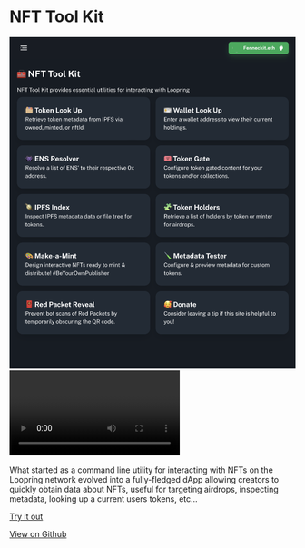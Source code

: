 # NFT Tool Kit

![NFTToolKit](../../img/nfttoolkit.png)
![NFTToolKit](../../img/nfttoolkit.mp4)

What started as a command line utility for interacting with NFTs on the Loopring network evolved into a fully-fledged dApp allowing creators to quickly obtain data about NFTs, useful for targeting airdrops, inspecting metadata, looking up a current users tokens, etc...

[Try it out](https://nfttoolk.it)

[View on Github](https://github.com/willsmillie/nfttoolkit-web)
